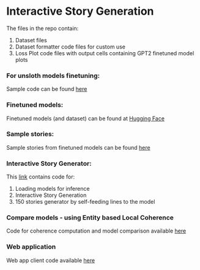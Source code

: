 # Interactive Story Generation

The files in the repo contain:
1. Dataset files
2. Dataset formatter code files for custom use
3. Loss Plot code files with output cells containing GPT2 finetuned model plots

### For unsloth models finetuning:
Sample code can be found [here](https://colab.research.google.com/drive/167cf_6sv9qtc_1PHDKD01JxnCZrqSqtV?usp=sharing)

### Finetuned models:
Finetuned models (and dataset) can be found at [Hugging Face](https://huggingface.co/collections/mintujupally/interactive-story-generation-66328ee530fcf1ce990bc0a8)

### Sample stories:
Sample stories from finetuned models can be found [here](https://docs.google.com/document/d/1SnR4dg7VcQhnvEVm_MkLeHT3SnLvtp89LAehfVeFPos/edit?usp=sharing)

### Interactive Story Generator:
This [link](https://colab.research.google.com/drive/1VGTCFM8lKyqXBSKERLP2Wc2EZ-oMb35Q?usp=sharing) contains code for:
1. Loading models for inference
2. Interactive Story Generation
3. 150 stories generator by self-feeding lines to the model

### Compare models - using Entity based Local Coherence 
Code for coherence computation and model comparison available [here](https://colab.research.google.com/drive/1WfqzvOFkN-pW3ax62AZXO9yxt1Gbu4qZ?usp=sharing)

### Web application
Web app client code available [here](https://github.com/MintuJupally/ISG-web/)
